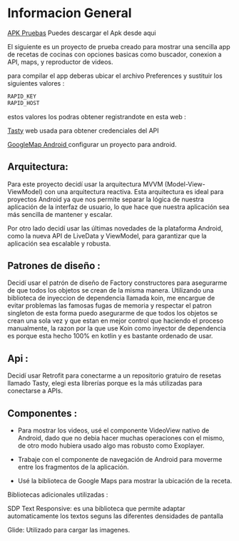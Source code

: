 # Informacion General

[APK Pruebas](https://github.com/ederdoski/RecipesApp/tree/main/apk) Puedes descargar el Apk desde aqui


El siguiente es un proyecto de prueba creado para mostrar una sencilla app de recetas de cocinas con opciones basicas como buscador, conexion a API, maps, y reproductor de videos.

para compilar el app deberas ubicar el archivo Preferences y sustituir los siguientes valores : 

```sh
RAPID_KEY
RAPID_HOST
```

estos valores los podras obtener registrandote en esta web : 

[Tasty](https://rapidapi.com/apidojo/api/tasty/) web usada para obtener credenciales del API 

[GoogleMap Android ](https://developers.google.com/maps/documentation/android-sdk/start?hl=es-419) configurar un proyecto para android.

## Arquitectura: 

Para este proyecto decidí usar la arquitectura MVVM (Model-View-ViewModel) con una arquitectura reactiva. Esta arquitectura es ideal para proyectos Android ya que nos permite separar la lógica de nuestra aplicación de la interfaz de usuario, lo que hace que nuestra aplicación sea más sencilla de mantener y escalar.

Por otro lado decidí usar las últimas novedades de la plataforma Android, como la nueva API de LiveData y ViewModel, para garantizar que la aplicación sea escalable y robusta. 

## Patrones de diseño : 

Decidí usar el patrón de diseño de Factory constructores para asegurarme de que todos los objetos se crean de la misma manera. 
Utilizando una biblioteca de inyeccion de dependencia llamada koin, me encargue de evitar problemas las famosas fugas de memoria y respectar el patron singleton de esta forma puedo asegurarme de que todos los objetos se crean una sola vez y que estan en mejor control que haciendo el proceso manualmente, la razon por la que use Koin como inyector de dependencia es porque esta hecho 100% en kotlin y es bastante ordenado de usar.

## Api : 
Decidí usar Retrofit para conectarme a un repositorio gratuiro de resetas llamado Tasty, elegi esta librerías porque es la más utilizadas para conectarse a APIs.

## Componentes : 

* Para mostrar los videos, usé el componente VideoView nativo de Android, dado que no debia hacer muchas operaciones con el mismo, de otro modo hubiera usado algo mas robusto como Exoplayer.

* Trabaje con el componente de navegación de Android para moverme entre los fragmentos de la aplicación.

* Usé la biblioteca de Google Maps para mostrar la ubicación de la receta.

Bibliotecas adicionales utilizadas : 

SDP Text Responsive: es una biblioteca que permite adaptar automaticamente los textos seguns las diferentes densidades de pantalla 
    
Glide: Utilizado para cargar las imagenes.


